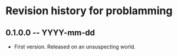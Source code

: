 # Revision history for problamming

## 0.1.0.0 -- YYYY-mm-dd

* First version. Released on an unsuspecting world.
